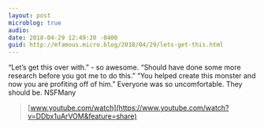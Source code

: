 ```yaml
---
layout: post
microblog: true
audio: 
date: 2018-04-29 12:49:20 -0400
guid: http://mfamous.micro.blog/2018/04/29/lets-get-this.html
---
```

“Let’s get this over with.” - so awesome. “Should have done some more research before you got me to do this.” “You helped create this monster and now you are profiting off of him.” Everyone was so uncomfortable. They should be. NSFMany 

> [www.youtube.com/watch](https://www.youtube.com/watch?v=DDbx1uArVOM&feature=share)
